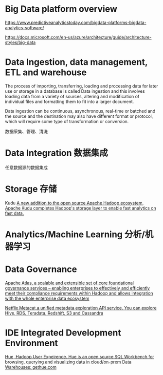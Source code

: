 

# Big Data platform overview

https://www.predictiveanalyticstoday.com/bigdata-platforms-bigdata-analytics-software/

https://docs.microsoft.com/en-us/azure/architecture/guide/architecture-styles/big-data

# Data Ingestion, data management, ETL and warehouse

The process of importing, transferring, loading and processing data for later use or storage in a database is called Data ingestion and this involves loading data from a variety of sources, altering and modification of individual files and formatting them to fit into a larger document.

Data ingestion can be continuous, asynchronous, real-time or batched and the source and the destination may also have different format or protocol, which will require some type of transformation or conversion.


数据采集、管理、清洗

# Data Integration 数据集成

任意数据源的数据集成


# Storage 存储

Kudu
[A new addition to the open source Apache Hadoop ecosystem, Apache Kudu completes Hadoop's storage layer to enable fast analytics on fast data.](https://kudu.apache.org/)

# Analytics/Machine Learning 分析/机器学习




# Data Governance

[Apache Atlas, a scalable and extensible set of core foundational governance services – enabling enterprises to effectively and efficiently meet their compliance requirements within Hadoop and allows integration with the whole enterprise data ecosystem](http://atlas.apache.org/index.html)

[Netflix Metacat,a unified metadata exploration API service. You can explore Hive, RDS, Teradata, Redshift, S3 and Cassandra](https://github.com/Netflix/metacat)


# IDE Integrated Development Environment

[Hue, Hadoop User Expeirence. Hue is an open source SQL Workbench for browsing, querying and visualizing data in cloud/on-prem Data Warehouses: gethue.com](https://github.com/cloudera/hue)

